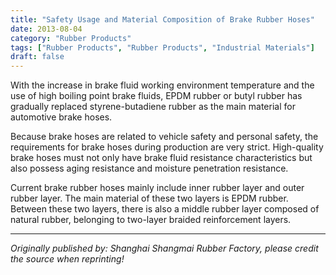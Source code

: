 ```yaml
---
title: "Safety Usage and Material Composition of Brake Rubber Hoses"
date: 2013-08-04
category: "Rubber Products"
tags: ["Rubber Products", "Rubber Products", "Industrial Materials"]
draft: false
---
```


With the increase in brake fluid working environment temperature and the use of high boiling point brake fluids, EPDM rubber or butyl rubber has gradually replaced styrene-butadiene rubber as the main material for automotive brake hoses.

Because brake hoses are related to vehicle safety and personal safety, the requirements for brake hoses during production are very strict. High-quality brake hoses must not only have brake fluid resistance characteristics but also possess aging resistance and moisture penetration resistance.

Current brake rubber hoses mainly include inner rubber layer and outer rubber layer. The main material of these two layers is EPDM rubber. Between these two layers, there is also a middle rubber layer composed of natural rubber, belonging to two-layer braided reinforcement layers.

---

*Originally published by: Shanghai Shangmai Rubber Factory, please credit the source when reprinting!*